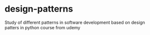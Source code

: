 # design-patterns
Study of different patterns in software development based on design patters in python course from udemy

